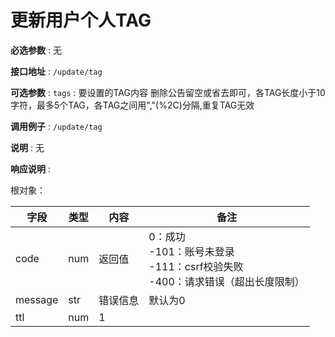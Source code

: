 # 更新用户个人TAG

**必选参数** : 无

**接口地址** : `/update/tag`

**可选参数** : `tags` : 要设置的TAG内容 删除公告留空或省去即可，各TAG长度小于10字符，最多5个TAG，各TAG之间用","(%2C)分隔,重复TAG无效

**调用例子** : `/update/tag`

**说明** : 无

**响应说明** :

根对象：

| 字段      | 类型  | 内容   | 备注                                                             |
|---------|-----|------|----------------------------------------------------------------|
| code    | num | 返回值  | 0：成功<br />-101：账号未登录<br />-111：csrf校验失败<br />-400：请求错误（超出长度限制） |
| message | str | 错误信息 | 默认为0                                                           |
| ttl     | num | 1    |                                                                |